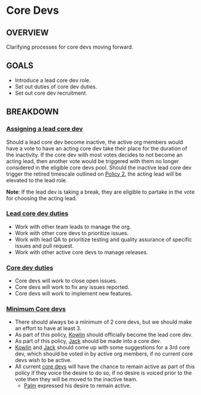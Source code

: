 # Core Devs
## OVERVIEW
Clarifying processes for core devs moving forward.
## GOALS
- Introduce a lead core dev role.
- Set out duties of core dev duties.
- Set out core dev recruitment.
## BREAKDOWN
### <ins>Assigning a lead core dev</ins>
Should a lead core dev become inactive, the active org members would have a vote to have an acting core dev take their place for the duration of the inactivity. If the core dev with most votes decides to not become an acting lead, then another vote would be triggered with them no longer considered in the eligible core devs pool.
Should the inactive lead core dev trigger the retired timescale outlined on [Policy 2](2.md), the acting lead will be elevated to the lead role.

**Note**: If the lead dev is taking a break, they are eligible to partake in the vote for choosing the acting lead.

### <ins>Lead core dev duties</ins>
- Work with other team leads to manage the org.
- Work with other core devs to prioritize issues.
- Work with lead QA to prioritize testing and quality assurance of specific issues and pull request.
- Work with other active core devs to manage releases.

### <ins>Core dev duties</ins>
- Core devs will work to close open issues.
- Core devs will work to fix any issues reported.
- Core devs will work to implement new features.

### <ins>Minimum Core devs</ins>
- There should always be a minimum of 2 core devs, but we should make an effort to have at least 3.
- As part of this policy, [Kowlin](https://github.com/Kowlin) should officially become the lead core dev.
- As part of this policy, [Jack](https://github.com/jack1142) should be made into a core dev.
- [Kowlin](https://github.com/Kowlin) and [Jack](https://github.com/jack1142) should come up with some suggestions for a 3rd core dev, which should be voted in by active org members, if no current core devs wish to be active.
- All current [core devs](https://github.com/orgs/Cog-Creators/teams/core-developers) will have the chance to remain active as part of this policy if they voice the desire to do so, if no desire is voiced prior to the vote then they will be moved to the inactive team.
  - [Palm](https://github.com/palmtree5) expressed his desire to remain active.
